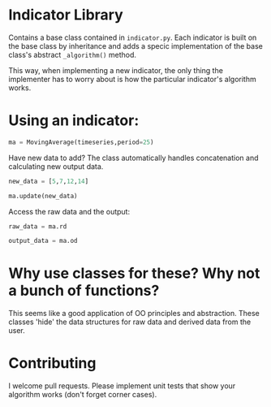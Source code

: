 # Indicator Library

Contains a base class contained in `indicator.py`. Each indicator is built on the base class by inheritance and adds a specic implementation of the base class's abstract `_algorithm()` method.

This way, when implementing a new indicator, the only thing the implementer has to worry about is how the particular indicator's algorithm works.

# Using an indicator:

```python
ma = MovingAverage(timeseries,period=25)
```

Have new data to add? The class automatically handles concatenation and calculating new output data.

```python
new_data = [5,7,12,14]

ma.update(new_data)
```

Access the raw data and the output:

```python
raw_data = ma.rd

output_data = ma.od
```

# Why use classes for these? Why not a bunch of functions?

This seems like a good application of OO principles and abstraction. These classes 'hide' the data structures for raw data and derived data from the user.

# Contributing

I welcome pull requests. Please implement unit tests that show your algorithm works (don't forget corner cases).
